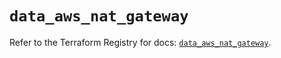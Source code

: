# `data_aws_nat_gateway`

Refer to the Terraform Registry for docs: [`data_aws_nat_gateway`](https://registry.terraform.io/providers/hashicorp/aws/6.7.0/docs/data-sources/nat_gateway).
